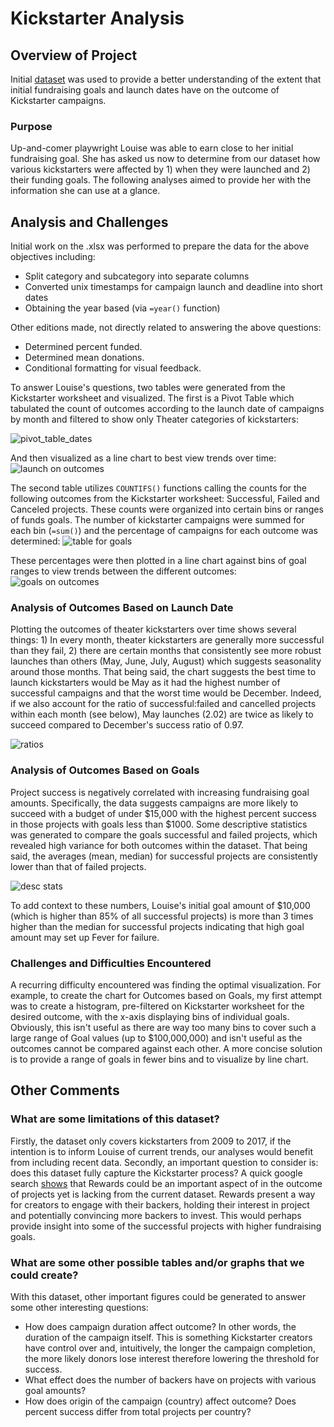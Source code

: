 # Kickstarter Analysis

## Overview of Project
Initial [dataset](data-1-1-3-StarterBook.xlsx) was used to provide a better understanding of the extent that initial fundraising goals and launch dates have on the outcome of Kickstarter campaigns. 

### Purpose
Up-and-comer playwright Louise was able to earn close to her initial fundraising goal. She has asked us now to determine from our dataset how various kickstarters were affected by 1) when they were launched and 2) their funding goals. The following analyses aimed to provide her with the information she can use at a glance.

## Analysis and Challenges
Initial work on the .xlsx was performed to prepare the data for the above objectives including:
* Split category and subcategory into separate columns
* Converted unix timestamps for campaign launch and deadline into short dates 
* Obtaining the year based (via `=year()` function)

Other editions made, not directly related to answering the above questions:
* Determined percent funded.
* Determined mean donations.
* Conditional formatting for visual feedback.

To answer Louise's questions, two tables were generated from the Kickstarter worksheet and visualized. The first is a Pivot Table which tabulated the count of outcomes according to the launch date of campaigns by month and filtered to show only Theater categories of kickstarters: 

![pivot_table_dates](Resources/Pivot_Launch.png)

And then visualized as a line chart to best view trends over time:
![launch on outcomes](Resources/Theater_Outcomes_vs_Launch_v2.png)

The second table utilizes `COUNTIFS()` functions calling the counts for the following outcomes from the Kickstarter worksheet: Successful, Failed and Canceled projects. These counts were organized into certain bins or ranges of funds goals. The number of kickstarter campaigns were summed for each bin (`=sum()`) and the percentage of campaigns for each outcome was determined:
![table for goals](Resources/table_goals.png)

These percentages were then plotted in a line chart against bins of goal ranges to view trends between the different outcomes:
![goals on outcomes](Resources/Outcomes_vs_Goals_v2.png)

### Analysis of Outcomes Based on Launch Date
Plotting the outcomes of theater kickstarters over time shows several things: 1) In every month, theater kickstarters are generally more successful than they fail, 2) there are certain months that consistently see more robust launches than others (May, June, July, August) which suggests seasonality around those months. That being said, the chart suggests the best time to launch kickstarters would be May as it had the highest number of successful campaigns and that the worst time would be December. Indeed, if we also account for the ratio of successful:failed and cancelled projects within each month (see below), May launches (2.02) are twice as likely to succeed compared to December's success ratio of 0.97. 

![ratios](Resources/Ratio_Month.png)

### Analysis of Outcomes Based on Goals
Project success is negatively correlated with increasing fundraising goal amounts. Specifically, the data suggests campaigns are more likely to succeed with a budget of under $15,000 with the highest percent success in those projects with goals less than $1000. Some descriptive statistics was generated to compare the goals successful and failed projects, which revealed high variance for both outcomes within the dataset. That being said, the averages (mean, median) for successful projects are consistently lower than that of failed projects.

![desc stats](Resources/Desc_stats.png)

To add context to these numbers, Louise's initial goal amount of $10,000 (which is higher than 85% of all successful projects) is more than 3 times higher than the median for successful projects indicating that high goal amount may set up Fever for failure.


### Challenges and Difficulties Encountered
A recurring difficulty encountered was finding the optimal visualization. For example, to create the chart for Outcomes based on Goals, my first attempt was to create a histogram, pre-filtered on Kickstarter worksheet for the desired outcome, with the x-axis displaying bins of individual goals. Obviously, this isn't useful as there are way too many bins to cover such a large range of Goal values (up to $100,000,000) and isn't useful as the outcomes cannot be compared against each other. A more concise solution is to provide a range of goals in fewer bins and to visualize by line chart.

## Other Comments

### What are some limitations of this dataset?
Firstly, the dataset only covers kickstarters from 2009 to 2017, if the intention is to inform Louise of current trends, our analyses would benefit from including recent data. Secondly, an important question to consider is: does this dataset fully capture the Kickstarter process? A quick google search [shows](https://help.kickstarter.com/hc/en-us/articles/115005028514-What-are-the-basics-) that Rewards could be an important aspect of in the outcome of projects yet is lacking from the current dataset. Rewards present a way for creators to engage with their backers, holding their interest in project and potentially convincing more backers to invest. This would perhaps provide insight into some of the successful projects with higher fundraising goals.

### What are some other possible tables and/or graphs that we could create?
With this dataset, other important figures could be generated to answer some other interesting questions:
- How does campaign duration affect outcome? In other words, the duration of the campaign itself. This is something Kickstarter creators have control over and, intuitively, the longer the campaign completion, the more likely donors lose interest therefore lowering the threshold for success.
- What effect does the number of backers have on projects with various goal amounts?
- How does origin of the campaign (country) affect outcome? Does percent success differ from total projects per country?
